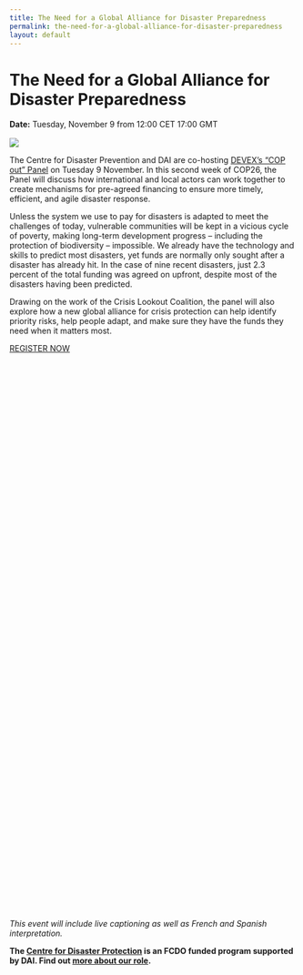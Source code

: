 ```yaml
---
title: The Need for a Global Alliance for Disaster Preparedness
permalink: the-need-for-a-global-alliance-for-disaster-preparedness
layout: default
---
```


# The Need for a Global Alliance for Disaster Preparedness 

<div>
  <span style="display: block; margin-bottom: 1rem;"><strong>Date:</strong> Tuesday, November 9 from 12:00 CET 17:00 GMT </span>
</div>

![](/uploads/global-alliance-cop-26-event.jpeg)

The Centre for Disaster Prevention and DAI are co-hosting [DEVEX’s “COP out” Panel](https://pages.devex.com/cop-out-or-radically-change-the-way-the-world-pays-for-disasters.html) on Tuesday 9 November. In this second week of COP26, the Panel will discuss how international and local actors can work together to create mechanisms for pre-agreed financing to ensure more timely, efficient, and agile disaster response.

Unless the system we use to pay for disasters is adapted to meet the challenges of today, vulnerable communities will be kept in a vicious cycle of poverty, making long-term development progress – including the protection of biodiversity – impossible. We already have the technology and skills to predict most disasters, yet funds are normally only sought after a disaster has already hit. In the case of nine recent disasters, just 2.3 percent of the total funding was agreed on upfront, despite most of the disasters having been predicted.
 
Drawing on the work of the Crisis Lookout Coalition, the panel will also explore how a new global alliance for crisis protection can help identify priority risks, help people adapt, and make sure they have the funds they need when it matters most.

<a style="width: 50%; margin: auto; margin-bottom: 2rem;" href="https://pages.devex.com/cop-out-or-radically-change-the-way-the-world-pays-for-disasters.html" target="blank" class="primary-block--button expert-button">REGISTER NOW<svg class="redirect" viewBox="0 0 36 70" preserveAspectRatio="xMinYMax meet"><use xlink:href="#redirect"></use></svg></a>

_This event will include live captioning as well as French and Spanish interpretation._

**The [Centre for Disaster Protection](https://www.disasterprotection.org/) is an FCDO funded program supported by DAI. Find out [more about our role](https://www.dai.com/our-work/projects/worldwide-centre-for-disaster-protection).**

